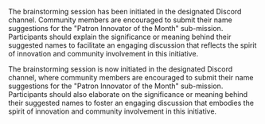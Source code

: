 

The brainstorming session has been initiated in the designated Discord channel. Community members are encouraged to submit their name suggestions for the "Patron Innovator of the Month" sub-mission. Participants should explain the significance or meaning behind their suggested names to facilitate an engaging discussion that reflects the spirit of innovation and community involvement in this initiative.

The brainstorming session is now initiated in the designated Discord channel, where community members are encouraged to submit their name suggestions for the "Patron Innovator of the Month" sub-mission. Participants should also elaborate on the significance or meaning behind their suggested names to foster an engaging discussion that embodies the spirit of innovation and community involvement in this initiative.